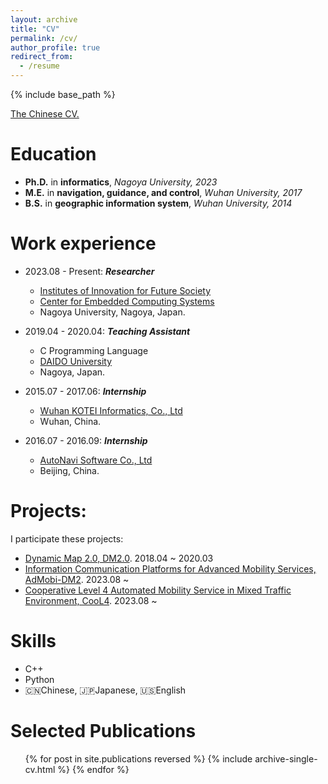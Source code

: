 ```yaml
---
layout: archive
title: "CV"
permalink: /cv/
author_profile: true
redirect_from:
  - /resume
---
```


{% include base_path %}

[The Chinese CV.](/files/CV-TAOLU-NU-1-3.pdf)

Education
======
* **Ph.D.** in **informatics**, *Nagoya University, 2023*
* **M.E.** in **navigation, guidance, and control**, *Wuhan University, 2017*
* **B.S.** in **geographic information system**, *Wuhan University, 2014*

Work experience
======
* 2023.08 - Present: ***Researcher***
  * [Institutes of Innovation for Future Society](https://www.mirai.nagoya-u.ac.jp/)
  * [Center for Embedded Computing Systems](https://www.nces.i.nagoya-u.ac.jp/index.html)
  * Nagoya University, Nagoya, Japan.

* 2019.04 - 2020.04: ***Teaching Assistant***
  * C Programming Language 
  * [DAIDO University](https://www.daido-it.ac.jp/)
  * Nagoya, Japan.

* 2015.07 - 2017.06: ***Internship***
  * [Wuhan KOTEI Informatics, Co., Ltd](http://www.kotei-info.com/)
  * Wuhan, China.

* 2016.07 - 2016.09: ***Internship***
  * [AutoNavi Software Co., Ltd](https://mobile.amap.com/)
  * Beijing, China.

Projects:
======
I participate these projects:
* [Dynamic Map 2.0, DM2.0](https://www.nces.i.nagoya-u.ac.jp/dm2/index.html). 2018.04 ~ 2020.03
* [Information Communication Platforms for Advanced Mobility Services, AdMobi-DM2](https://www.nces.i.nagoya-u.ac.jp/admobi-dm2/index.html). 2023.08 ~ 
* [Cooperative Level 4 Automated Mobility Service in Mixed Traffic Environment, CooL4](https://www.road-to-the-l4.go.jp/activity/theme04/). 2023.08 ~

Skills
======
* C++
* Python
* :cn:Chinese, :jp:Japanese, :us:English

Selected Publications
======
  <ul>{% for post in site.publications reversed %}
    {% include archive-single-cv.html %}
  {% endfor %}</ul>
